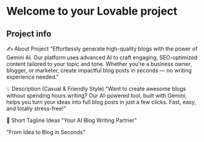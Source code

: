 # Welcome to your Lovable project

## Project info

✍️ About Project
"Effortlessly generate high-quality blogs with the power of Gemini AI. Our platform uses advanced AI to craft engaging, SEO-optimized content tailored to your topic and tone. Whether you're a business owner, blogger, or marketer, create impactful blog posts in seconds — no writing experience needed."

💡 Description (Casual & Friendly Style)
"Want to create awesome blogs without spending hours writing? Our AI-powered tool, built with Gemini, helps you turn your ideas into full blog posts in just a few clicks. Fast, easy, and totally stress-free!"

🚀 Short Tagline Ideas
"Your AI Blog Writing Partner"

"From Idea to Blog in Seconds"
